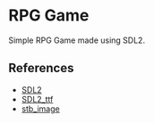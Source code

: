 # RPG Game

Simple RPG Game made using SDL2.


## References

- [SDL2](https://www.libsdl.org/)
- [SDL2\_ttf](https://github.com/libsdl-org/SDL_ttf)
- [stb\_image](https://github.com/nothings/stb/blob/master/stb_image.h)
